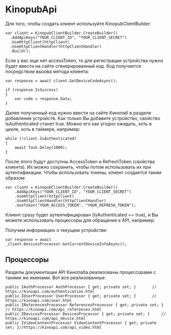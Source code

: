 # KinopubApi
Для того, чтобы создать клиент используйте KinopubClientBuilder:

	var client = KinopubClientBuilder.CreateBuilder()
      .AddApiKeys("YOUR_CLIENT_ID", "YOUR_CLIENT_SECRET")
      .UseHttpClient(httpClient)
      .UseHttpClientHandler(httpClientHandler)
      .Build();

Если у вас еще нет accessToken, то для регистрации устройства нужно будет ввести на сайте сгенерированный код.
Код получается посредством вызова метода клиента:

	var response = await client.GetDeviceCodeAsync();

	if (response.IsSuccess)
	{
		var code = response.Data;
	}
	
Далее полученный код нужно ввести на сайте Кинопаб в разделе добавления устройств.
Как только Вы добавите устройство, свойство IsAuthenticated станет true. Можно его как угодно ожидать, хоть в цикле, хоть в таймере, например:

	while (!client.IsAuthenticated)
	{
		await Task.Delay(1000);
	}
	
После этого будут доступны AccessToken и RefreshToken (свойства клиента). Их можно сохранить, чтобы потом использовать их при аутентификации. 
Чтобы использовать токены, клиент создается таким образом:

	var client = KinopubClientBuilder.CreateBuilder()
		.AddApiKeys("YOUR_CLIENT_ID", "YOUR_CLIENT_SECRET")
		.UseHttpClient(httpClient)
		.UseHttpClientHandler(httpClientHandler)
		.UseToken("YOUR_ACCESS_TOKEN", "YOUR_REFRESH_TOKEN");
		
Клиент сразу будет аутентифицирован (IsAuthenticated == true), и Вы можете использовать процессоры для обращения к API, например:

Получим информацию о текущем устройстве:

	var response = await _client.DevicesProcessor.GetCurrentDeviceInfoAsync();

## Процессоры
Разделы документации API Кинопаба реализованы процессорами с такими же именами. Вот все реализованные:

	public IAuthProcessor AuthProcessor { get; private set; }		// https://kinoapi.com/authentication.html
	public IUserProcessor UserProcessor { get; private set; }		// https://kinoapi.com/user.html
	public IReferencesProcessor ReferencesProcessor { get; private set; }	// https://kinoapi.com/api_references.html
	public IDevicesProcessor DevicesProcessor { get; private set; }		// https://kinoapi.com/api_device.html
	public IVideoContentProcessor VideoContentProcessor { get; private set; }//https://kinoapi.com/api_video.html
